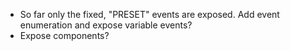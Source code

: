 * So far only the fixed, "PRESET" events are exposed.
  Add event enumeration and expose variable events?
* Expose components?

